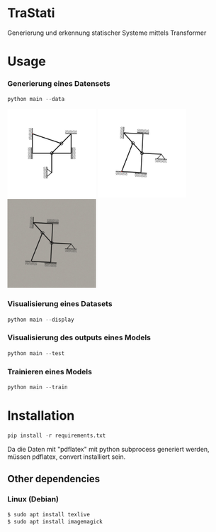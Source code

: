 # TraStati

Generierung und erkennung statischer Systeme mittels Transformer

# Usage

### Generierung eines Datensets

```python
python main --data
```

<img src="assets/cut_image.jpg" width="200" height="200">
<img src="assets/rotated_inage.jpg" width="200" height="200">
<img src="assets/noised_image.jpg" width="200" height="200">

### Visualisierung eines Datasets

```python
python main --display
```

### Visualisierung des outputs eines Models

```python
python main --test
```

### Trainieren eines Models

```python
python main --train
```

# Installation

```python
pip install -r requirements.txt
```

Da die Daten mit "pdflatex" mit python subprocess generiert werden, müssen pdflatex, convert installiert sein.

## Other dependencies

### Linux (Debian)

```console
$ sudo apt install texlive
$ sudo apt install imagemagick

```
